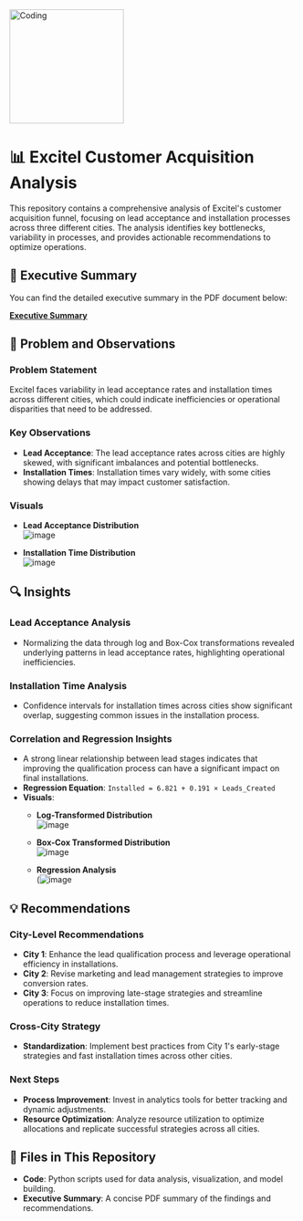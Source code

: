<img align="centre" alt="Coding" width="200" src="https://content3.jdmagicbox.com/comp/jaipur/l4/0141px141.x141.191018061003.q3l4/catalogue/excitel-broadband-tonk-pathak-jaipur-internet-service-providers-pai0bjj8h5.jpg">

# 📊 Excitel Customer Acquisition Analysis

This repository contains a comprehensive analysis of Excitel's customer acquisition funnel, focusing on lead acceptance and installation processes across three different cities. The analysis identifies key bottlenecks, variability in processes, and provides actionable recommendations to optimize operations.

## 📝 Executive Summary
You can find the detailed executive summary in the PDF document below:

[**Executive Summary**](Excitel_Case_ExecutiveSummary.pdf)

## 🧠 Problem and Observations

### Problem Statement
Excitel faces variability in lead acceptance rates and installation times across different cities, which could indicate inefficiencies or operational disparities that need to be addressed.

### Key Observations
- **Lead Acceptance**: The lead acceptance rates across cities are highly skewed, with significant imbalances and potential bottlenecks.
- **Installation Times**: Installation times vary widely, with some cities showing delays that may impact customer satisfaction.

### Visuals
- **Lead Acceptance Distribution**  
![image](https://github.com/user-attachments/assets/5fa93fe4-8279-46f2-a4d5-44c6574a262e)

- **Installation Time Distribution**  
![image](https://github.com/user-attachments/assets/49324126-f897-4294-8982-44e87f52d262)

## 🔍 Insights

### Lead Acceptance Analysis
- Normalizing the data through log and Box-Cox transformations revealed underlying patterns in lead acceptance rates, highlighting operational inefficiencies.
  
### Installation Time Analysis
- Confidence intervals for installation times across cities show significant overlap, suggesting common issues in the installation process.

### Correlation and Regression Insights
- A strong linear relationship between lead stages indicates that improving the qualification process can have a significant impact on final installations.
- **Regression Equation**: `Installed = 6.821 + 0.191 × Leads_Created`
- **Visuals**:
  - **Log-Transformed Distribution**  
    ![image](https://github.com/user-attachments/assets/874dd31c-71f8-4ad6-9bc3-36406beec1ca)

  - **Box-Cox Transformed Distribution**  
    ![image](https://github.com/user-attachments/assets/4a50540f-080c-4ed1-aa73-72052eae9c73)

  - **Regression Analysis**  
    (![image](https://github.com/user-attachments/assets/427ff243-8786-4fcf-b21f-a6ebc0fad682)

## 💡 Recommendations

### City-Level Recommendations
- **City 1**: Enhance the lead qualification process and leverage operational efficiency in installations.
- **City 2**: Revise marketing and lead management strategies to improve conversion rates.
- **City 3**: Focus on improving late-stage strategies and streamline operations to reduce installation times.

### Cross-City Strategy
- **Standardization**: Implement best practices from City 1's early-stage strategies and fast installation times across other cities.

### Next Steps
- **Process Improvement**: Invest in analytics tools for better tracking and dynamic adjustments.
- **Resource Optimization**: Analyze resource utilization to optimize allocations and replicate successful strategies across all cities.

## 📁 Files in This Repository

- **Code**: Python scripts used for data analysis, visualization, and model building.
- **Executive Summary**: A concise PDF summary of the findings and recommendations.
